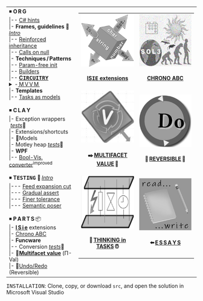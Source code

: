 <table><tr valign="top"><td>
<!--      O R G    --!>
◾ <b>O&thinsp;R&thinsp;G</b><br />
|-- <a title="&nbsp;&lArr;read-write article" href="https://github.com/Kyriosity/read-write/blob/main/README+/.net/README+/cs-hints.md">C# hints</a><br />
|- <b>Frames, guidelines</b>&nbsp;📖&thinsp;<a href="README+/frames"><i>Intro</i></a><br />
|-- <a href="README+/frames/README+/reinforced_inheretance.md">Reinforced inheritance</a><br />
|-- <a href="README+/frames/README+/calls_on_null.md">Calls on null</a><br />
|- <b>Techniques&thinsp;/&thinsp;Patterns</b><br />
|-- <a href="/README+/techniques/README+/no_param-init.md">Param-free init</a><br />
|-- <a href="/README+/techniques/README+/builders/README.md">Builders</a><br />
|-- <a href="/README+/techniques/README+/circuitry/README.md"><b>C<samp>IRCUITRY</samp></b></a><br />
            <!-- M V V M  --!>
<details><summary>-<ins>&thinsp;M&thinsp;V&thinsp;V&thinsp;M&thinsp;</ins></summary>
|--- <a href="README+/decisions/README+/mvvm/mvvm-notification_orchestration.md">Notificaton orchestration</a><br />
|--- <a href="README+/decisions/README+/mvvm/mvvm-vmodel_cohesion.md">Model-ViewModel cohesion</a><br />
</details>
|- <b>Templates</b><br />
|-- <a href="README+/decisions/README+/thins_in_tasks/README.md">Tasks as models</a><br />
<br /><!--      C L A Y    --!>
◾ <b>C&thinsp;L&thinsp;A&thinsp;Y</b><br />
|- Exception wrappers &nbsp;<a href="src/TuttiFrutti/ExtensionsTests/Exceptions"><i>tests</i></a>🧪<br />
|- Extensions/shortcuts<br />
|- 🚧Models<br />
|- Motley heap <a href="src/TuttiFrutti/AbcStructTests/Heaps"><i>tests</i></a>🧪<br />
|- <b>WPF</b><br />
|-- <a href="README+/snippets/wpf/bool2viz_improved.md">Bool-Vis. converter</a><sup>improved</sup><br />
<br /><!--               T E S T I N G -->
◾ <b>T<samp>ESTING</samp></b>&nbsp;📖&thinsp;<a href="README+/tests"><i>Intro</i></a><br />
|--- <a href="README+/tests/README+/prog_tests-cut_feeds.md">Feed expansion cut</a><br />
|--- <a href="README+/tests/README+/unit_test-gradual_assert.md">Gradual assert</a><br />
|--- <a href="README+/tests/README+/val_tests-tolerance.md">Finer tolerance</a><br />
|--- <a href="README+/tests/README+/prog_tests-semantics.md">Semantic poser</a><br />
<br/><!--           PARTS -->
◾ <b>P&thinsp;A&thinsp;R&thinsp;T&thinsp;S</b>&thinsp;📦<br />
|- <a href="README+/parts/_ext/ISie/README.md"><b>I&thinsp;S&thinsp;i&thinsp;e</b></a> extensions<br />
|- <a href="README+/parts/AbcChrono">Chrono ABC</a><br />
|- <b>Funcware</b><br />
|-- Conversion&nbsp;<a href="src/TuttiFrutti/ExtensionsTests/Exceptions"><i>tests</i></a>🧪</br />
|- 🐝<a name="UVal" href="README+/parts/MultifacetVal"><b>Multifacet value</b></a> (Π-Val)<br />
|- 🚧<a href="README+/parts/Rvrs">Undo/Redo</a> (Reversible)<br />
</td><td> 
  <table><tr>
    <td>
      <a href="README+/parts/_ext/ISie/README.md"><img src="README+/_rsc/img/_nav/tiles/ISie_bw-200px.jpg" alt="&nbsp;&nbsp;I&thinsp;S&thinsp;i&thinsp;e&nbsp;&nbsp;extenstions"/></a>
      <br /><div align="center"><h4><a href="README+/parts/_ext/ISie/README.md">IS<samp>IE</samp> extensions</a></h4></div>
     </td><td>
      <a href="README+/parts/AbcChrono/README.md"><img src="README+/_rsc/img/_nav/tiles/Chrono_bw-200px.jpg" alt="&nbsp;Chronology lib"/></a>
      <br /><div align="center"><h4><a href="README+/parts/AbcChrono/README.md">CHRONO ABC</a></h4></div>
    </td>
                                      </tr><tr></tr><tr>
    <td>
      <a href="README+/parts/MultifacetVal/README.md"><img src="README+/_rsc/img/_nav/tiles/U-Val_200px.jpg" alt="&nbsp;Multifacet value"/></a>
      <br /><div align="center"><h4>✒️&thinsp;<a href="README+/parts/MultifacetVal/README.md">MULTIFACET VALUE</a>&thinsp;🐝</h4></div>
    </td>
    <td>
      <a href="README+/parts/Rvrs/README.md"><img src="README+/_rsc/img/_nav/tiles/UndoRedo_bw_200px.jpg" alt="&nbsp;Undo-Redo"/></a>
      <br /><div align="center"><h4>🚧&thinsp;<a href="README+/parts/Rvrs/README.md">REVERSIBLE</a>&thinsp;🚧</h4></div>
    </td>
                                        </tr><tr></tr><tr>
    <td>
      <a href="README+/decisions/README+/think_in_tasks/README.md"><img src="README+/_rsc/img/_nav/tiles/TaskAsModel_bw-200px.jpg" alt="&nbsp;Value as promise"/></a>
        <br /><div align="center"><h4>🐝&thinsp;<a href="/README+/decisions/README+/think_in_tasks/README.md">THINKING in TASKS</a>&thinsp;⏰</h4></div>
    </td>
    <td>
      <a href="https://github.com/Kyriosity/read-write/blob/main/README+/pencraft/README+/essays/README.md"><img src="README+/_rsc/img/_nav/tiles/read-write_200px.jpg" alt="&nbsp;READ-WRITE repo" title="&nbsp;Collection in the read-write repository"/></a>
        <br /><div align="center"><h4>⬅️&thinsp;<a href="https://github.com/Kyriosity/read-write/blob/main/README+/pencraft/README+/essays/README.md">E&thinsp;S&thinsp;S&thinsp;A&thinsp;Y&thinsp;S</a></h4></div>
    </td>
  </tr></table>
</td></tr></table>

<samp>INSTALLATION</samp>: Clone, copy, or download `src`, and open the solution in Microsoft Visual Studio
